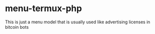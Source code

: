 # menu-termux-php
This is just a menu model that is usually used like advertising licenses in bitcoin bots

